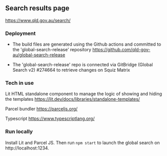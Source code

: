 ## Search results page

https://www.qld.gov.au/search/

### Deployment

- The build files are generated using the Github actions and committed to the 'global-search-release' repository https://github.com/qld-gov-au/global-search-release

- The 'global-search-release' repo is connected via GitBridge (Global Search v2) #274664 to retrieve changes on Squiz Matrix


### Tech in use

Lit HTML standalone component to manage the logic of showing and hiding the templates
https://lit.dev/docs/libraries/standalone-templates/

Parcel bundler
https://parceljs.org/

Typescript
https://www.typescriptlang.org/

### Run locally
Install Lit and Parcel JS. Then run `npm start` to launch the global search on http://localhost:1234.